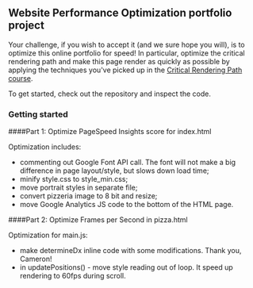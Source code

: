 ## Website Performance Optimization portfolio project

Your challenge, if you wish to accept it (and we sure hope you will), is to optimize this online portfolio for speed! In particular, optimize the critical rendering path and make this page render as quickly as possible by applying the techniques you've picked up in the [Critical Rendering Path course](https://www.udacity.com/course/ud884).

To get started, check out the repository and inspect the code.

### Getting started

####Part 1: Optimize PageSpeed Insights score for index.html

Optimization includes:

- commenting out Google Font API call. The font will not make a big difference in page layout/style, but slows down load time;
- minify style.css to style_min.css;
- move portrait styles in separate file;
- convert pizzeria image to 8 bit and resize;
- move Google Analytics JS code to the bottom of the HTML page.

####Part 2: Optimize Frames per Second in pizza.html

Optimization for main.js:

- make determineDx inline code with some modifications. Thank you, Cameron!
- in updatePositions() - move style reading out of loop. It speed up rendering to 60fps during scroll.
